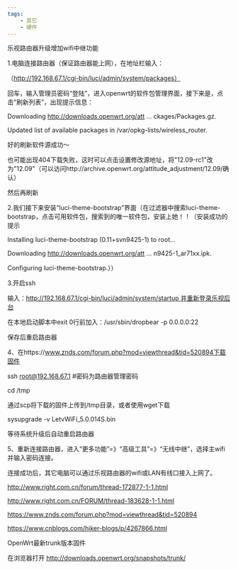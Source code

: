 ```yaml
---
tags:
    - 其它
    - 硬件
---
```


乐视路由器升级增加wifi中继功能

1.电脑连接路由器（保证路由器能上网），在地址栏输入：

（http://192.168.67.1/cgi-bin/luci/admin/system/packages）

回车，输入管理员密码“登陆”，进入openwrt的软件包管理界面，接下来是，点击“刷新列表”，出现提示信息：

Downloading http://downloads.openwrt.org/att ... ckages/Packages.gz.

Updated list of available packages in /var/opkg-lists/wireless_router.

好的刷新软件源成功～

也可能出现404下载失败，这时可以点击设置修改源地址，将"12.09-rc1"改为"12.09"（可以访问http://archive.openwrt.org/attitude_adjustment/12.09/确认）

然后再刷新

2.我们接下来安装“luci-theme-bootstrap”界面（在过滤器中搜索luci-theme-bootstrap，点击可用软件包，搜索到的唯一软件包，安装上她！！（安装成功的提示

Installing luci-theme-bootstrap (0.11+svn9425-1) to root...

Downloading http://downloads.openwrt.org/att ... n9425-1_ar71xx.ipk.

Configuring luci-theme-bootstrap.））



3.开启ssh

输入：http://192.168.67.1/cgi-bin/luci/admin/system/startup 并重新登录乐视后台

在本地启动脚本中exit 0行前加入：/usr/sbin/dropbear -p 0.0.0.0:22

保存后重启路由器



4、在https://www.znds.com/forum.php?mod=viewthread&tid=520894下载固件

ssh root@192.168.67.1 #密码为路由器管理密码

cd /tmp

通过scp将下载的固件上传到/tmp目录，或者使用wget下载

sysupgrade -v LetvWiFi_5.0.014S.bin

等待系统升级后自动重启路由器



5、重新连接路由器，进入“更多功能”=》“高级工具”=》“无线中继”，选择主wifi并输入密码连接。

连接成功后，其它电脑可以通过乐视路由器的wifi或LAN有线口接入上网了。



http://www.right.com.cn/forum/thread-172877-1-1.html

http://www.right.com.cn/FORUM/thread-183628-1-1.html

https://www.znds.com/forum.php?mod=viewthread&tid=520894

https://www.cnblogs.com/hiker-blogs/p/4267866.html



OpenWrt最新trunk版本固件

在浏览器打开 http://downloads.openwrt.org/snapshots/trunk/





